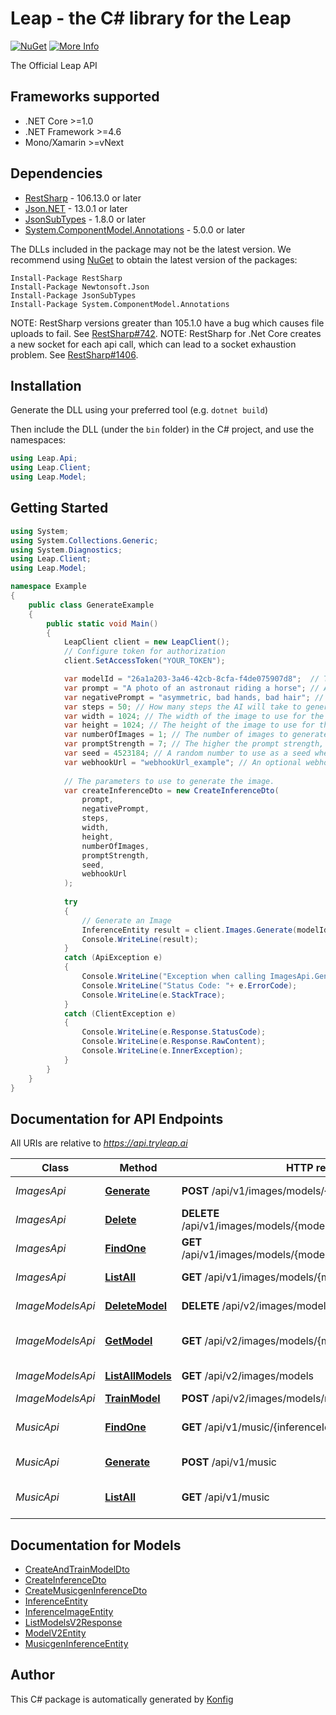 # Leap - the C# library for the Leap

[![NuGet](https://img.shields.io/badge/NuGet-1.0.1-blue.svg)](https://www.nuget.org/packages/Leap/1.0.1)
[![More Info](https://img.shields.io/badge/More%20Info-Click%20Here-orange)](https://tryleap.ai/)

The Official Leap API

## Frameworks supported
- .NET Core >=1.0
- .NET Framework >=4.6
- Mono/Xamarin >=vNext

## Dependencies

- [RestSharp](https://www.nuget.org/packages/RestSharp) - 106.13.0 or later
- [Json.NET](https://www.nuget.org/packages/Newtonsoft.Json/) - 13.0.1 or later
- [JsonSubTypes](https://www.nuget.org/packages/JsonSubTypes/) - 1.8.0 or later
- [System.ComponentModel.Annotations](https://www.nuget.org/packages/System.ComponentModel.Annotations) - 5.0.0 or later

The DLLs included in the package may not be the latest version. We recommend using [NuGet](https://docs.nuget.org/consume/installing-nuget) to obtain the latest version of the packages:
```
Install-Package RestSharp
Install-Package Newtonsoft.Json
Install-Package JsonSubTypes
Install-Package System.ComponentModel.Annotations
```

NOTE: RestSharp versions greater than 105.1.0 have a bug which causes file uploads to fail. See [RestSharp#742](https://github.com/restsharp/RestSharp/issues/742).
NOTE: RestSharp for .Net Core creates a new socket for each api call, which can lead to a socket exhaustion problem. See [RestSharp#1406](https://github.com/restsharp/RestSharp/issues/1406).

## Installation
Generate the DLL using your preferred tool (e.g. `dotnet build`)

Then include the DLL (under the `bin` folder) in the C# project, and use the namespaces:
```csharp
using Leap.Api;
using Leap.Client;
using Leap.Model;
```

## Getting Started

```csharp
using System;
using System.Collections.Generic;
using System.Diagnostics;
using Leap.Client;
using Leap.Model;

namespace Example
{
    public class GenerateExample
    {
        public static void Main()
        {
            LeapClient client = new LeapClient();
            // Configure token for authorization
            client.SetAccessToken("YOUR_TOKEN");

            var modelId = "26a1a203-3a46-42cb-8cfa-f4de075907d8";  // The ID of the model to use to generate images. This can be a custom model, or a public model. To view the list of public models, visit: https://docs.tryleap.ai/public-models
            var prompt = "A photo of an astronaut riding a horse"; // A text description of the image you what you want to generate.
            var negativePrompt = "asymmetric, bad hands, bad hair"; // A text description of what the image should try to avoid generating.
            var steps = 50; // How many steps the AI will take to generate the image. Lower is faster but less detailed, higher is slower more detailed.
            var width = 1024; // The width of the image to use for the inference. Must be a multiple of 8. For best results use 1024x1024 for SDXL, and 512x512 for other models.
            var height = 1024; // The height of the image to use for the inference. Must be a multiple of 8. For best results use 1024x1024 for SDXL, and 512x512 for other models.
            var numberOfImages = 1; // The number of images to generate, up to 4.
            var promptStrength = 7; // The higher the prompt strength, the closer the generated image will be to the prompt. Must be between 0 and 30.
            var seed = 4523184; // A random number to use as a seed when generating the image. This is helpful if you want to generate the same image multiple times. If you want to generate different images, keep this empty or provide a random number.
            var webhookUrl = "webhookUrl_example"; // An optional webhook URL that will be called with a POST request when the image generation request completes.
            
            // The parameters to use to generate the image.
            var createInferenceDto = new CreateInferenceDto(
                prompt,
                negativePrompt,
                steps,
                width,
                height,
                numberOfImages,
                promptStrength,
                seed,
                webhookUrl
            );
            
            try
            {
                // Generate an Image
                InferenceEntity result = client.Images.Generate(modelId, createInferenceDto);
                Console.WriteLine(result);
            }
            catch (ApiException e)
            {
                Console.WriteLine("Exception when calling ImagesApi.Generate: " + e.Message);
                Console.WriteLine("Status Code: "+ e.ErrorCode);
                Console.WriteLine(e.StackTrace);
            }
            catch (ClientException e)
            {
                Console.WriteLine(e.Response.StatusCode);
                Console.WriteLine(e.Response.RawContent);
                Console.WriteLine(e.InnerException);
            }
        }
    }
}
```

## Documentation for API Endpoints

All URIs are relative to *https://api.tryleap.ai*

Class | Method | HTTP request | Description
------------ | ------------- | ------------- | -------------
*ImagesApi* | [**Generate**](docs/ImagesApi.md#generate) | **POST** /api/v1/images/models/{modelId}/inferences | Generate an Image
*ImagesApi* | [**Delete**](docs/ImagesApi.md#delete) | **DELETE** /api/v1/images/models/{modelId}/inferences/{inferenceId} | Delete Image Job
*ImagesApi* | [**FindOne**](docs/ImagesApi.md#findone) | **GET** /api/v1/images/models/{modelId}/inferences/{inferenceId} | Get Single Image Job
*ImagesApi* | [**ListAll**](docs/ImagesApi.md#listall) | **GET** /api/v1/images/models/{modelId}/inferences | List All Image Jobs
*ImageModelsApi* | [**DeleteModel**](docs/ImageModelsApi.md#deletemodel) | **DELETE** /api/v2/images/models/{modelId} | Delete a Model
*ImageModelsApi* | [**GetModel**](docs/ImageModelsApi.md#getmodel) | **GET** /api/v2/images/models/{modelId} | Get a Single Model
*ImageModelsApi* | [**ListAllModels**](docs/ImageModelsApi.md#listallmodels) | **GET** /api/v2/images/models | List All Models
*ImageModelsApi* | [**TrainModel**](docs/ImageModelsApi.md#trainmodel) | **POST** /api/v2/images/models/new | Train Model
*MusicApi* | [**FindOne**](docs/MusicApi.md#findone) | **GET** /api/v1/music/{inferenceId} | Get a Music Generation Job
*MusicApi* | [**Generate**](docs/MusicApi.md#generate) | **POST** /api/v1/music | Generate Music
*MusicApi* | [**ListAll**](docs/MusicApi.md#listall) | **GET** /api/v1/music | List Music Generation Jobs


## Documentation for Models

 - [CreateAndTrainModelDto](docs/CreateAndTrainModelDto.md)
 - [CreateInferenceDto](docs/CreateInferenceDto.md)
 - [CreateMusicgenInferenceDto](docs/CreateMusicgenInferenceDto.md)
 - [InferenceEntity](docs/InferenceEntity.md)
 - [InferenceImageEntity](docs/InferenceImageEntity.md)
 - [ListModelsV2Response](docs/ListModelsV2Response.md)
 - [ModelV2Entity](docs/ModelV2Entity.md)
 - [MusicgenInferenceEntity](docs/MusicgenInferenceEntity.md)


## Author
This C# package is automatically generated by [Konfig](https://konfigthis.com)
